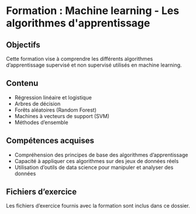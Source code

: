 # Formation : Machine learning - Les algorithmes d'apprentissage

## Objectifs
Cette formation vise à comprendre les différents algorithmes d’apprentissage supervisé et non supervisé utilisés en machine learning.

## Contenu
- Régression linéaire et logistique  
- Arbres de décision  
- Forêts aléatoires (Random Forest)  
- Machines à vecteurs de support (SVM)  
- Méthodes d’ensemble  

## Compétences acquises
- Compréhension des principes de base des algorithmes d’apprentissage  
- Capacité à appliquer ces algorithmes sur des jeux de données réels  
- Utilisation d’outils de data science pour manipuler et analyser des données  

## Fichiers d’exercice
Les fichiers d’exercice fournis avec la formation sont inclus dans ce dossier.
